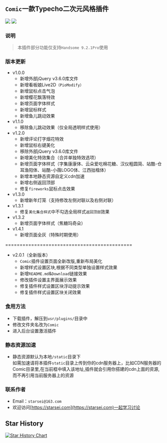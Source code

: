 ## `Comic`一款Typecho二次元风格插件 
![](https://img.shields.io/badge/types-Markdown-informational?logo=markdown&link=https://markdown.com.cn/)
![](https://img.shields.io/badge/Theme%20By-Handsome-blueviolet)
### 说明
> 本插件部分功能仅支持`Handsome 9.2.1Pro`使用
### 版本更新
* v1.0.0
    - 新增外部jQuery v3.6.0库文件
    - 新增看板娘Live2D`（PioModify）`
    - 新增鼠标点击气泡
    - 新增樱花飘落特效
    - 新增页面字体样式
    - 新增鼠标样式
    - 新增鱼儿跳动效果
* v1.1.0
    - 移除鱼儿跳动效果（仅全局透明样式使用）
* v1.2.0
    - 新增评论打字烟花特效
    - 新增鼠标右键美化
    - 移除外部jQuery v3.6.0库文件
    - 新增美化特效集合（合并单独特效选项）
    - 新增页面字体样式（字集康康体、云朵爱吃棉花糖、汉仪粗圆简、站酷-仓耳渔阳体、站酷-小薇LOGO体、江西拙楷体）
    - 新增本地静态资源自定义cdn加速
    - 新增右侧返回顶部
    - 修复`fireworks`鼠标点击效果
* v1.3.0
    - 新增新年灯笼（支持修改左侧对联以及右侧对联）
* v1.3.1
    - 修复`美化集合样式`中不勾选全局样式`返回顶部`效果
* v1.3.2
    - 新增页面字体样式（焦糖玛奇朵）
* v1.4.1
    - 新增页面全灰（特殊时期使用）

============================================

* v2.0.1（全新版本）
    - `Comic`插件设置页面全新改版,重新布局美化
    - 新增样式设置区块,根据不同类型单独设置样式效果
    - 新增`README.md`&`Download`链接效果
    - 修改插件设置主界面展示效果  
    - 修复插件样式设置区块浮动提示效果
    - 修复插件样式设置区块关闭效果

### 食用方法
- 下载插件，解压到`usr/plugins/`目录中
- 修改文件夹名改为`Comic`
- 进入后台设置激活插件

### 静态资源加速
- 静态资源默认为本地`/static`目录下<br/>
  如需加速请将本插件`static`目录上传到你的cdn服务器上，比如CDN服务器的Comic目录里,在当前框中填入该地址,插件就会引用你搭建的cdn上面的资源,而不再引用当前服务器上的资源

### 联系作者
- Email：`starsei@163.com`
- 欢迎访问[https://starsei.com](https://starsei.com)一起学习讨论

## Star History

[![Star History Chart](https://api.star-history.com/svg?repos=starsei/Comic&type=Timeline)](https://star-history.com/#starsei/Comic&Timeline)


